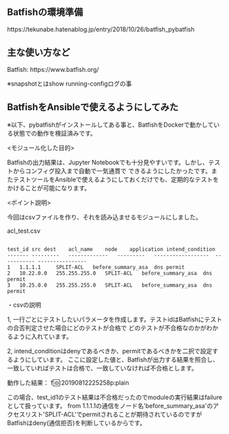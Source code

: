 <h2>Batfishの環境準備</h2>
https://tekunabe.hatenablog.jp/entry/2018/10/26/batfish_pybatfish

<h2>主な使い方など</h2>
Batfish: https://www.batfish.org/

※snapshotとはshow running-configログの事



<p><h2>BatfishをAnsibleで使えるようにしてみた</h2></p>
※以下、pybatfishがインストールしてある事と、BatfishをDockerで動かしている状態での動作を検証済みです。


<p><モジュール化した目的></p>
Batfishの出力結果は、Jupyter Notebookでも十分見やすいです。しかし、テストからコンフィグ投入まで自動で一気通貫で
できるようにしたかったです。またテストツールをAnsibleで使えるようにしておくだけでも、定期的なテストをかけることが可能になります。

<p><ポイント説明></p>
今回はcsvファイルを作り、それを読み込ませるモジュールにしました。

<p>acl_test.csv</p>

```

test_id	src	dest	acl_name	node	application	intend_condition
-------	---------	-------------	---------	------------------	-----------	----------------
1	1.1.1.1		SPLIT-ACL	before_summary_asa	dns	permit
2	10.22.0.0	255.255.255.0	SPLIT-ACL	before_summary_asa	dns	permit
3	10.25.0.0	255.255.255.0	SPLIT-ACL	before_summary_asa	dns	permit
```

・csvの説明

1, 一行ごとにテストしたいパラメータを作成します。テストidはBatfishにテストの合否判定させた場合にどのテストが合格で
   どのテストが不合格なのかがわかるように入れています。

2, intend_conditionはdenyであるべきか、permitであるべきかを二択で設定するようにしています。
   ここに設定した値と、Batfishが出力する結果を照合し、一致していればテストは合格で、一致していなければ不合格とします。

動作した結果：
f:id::20190812225258p:plain

この場合、test_id1のテスト結果は不合格だったのでmoduleの実行結果はfailureとして扱っています。
from 1.1.1.1の通信をノード名'before_summary_asa'のアクセスリスト'SPLIT-ACL'でpermitされることが期待されているのですが
Batfishはdeny(通信拒否)を判断しているからです。


